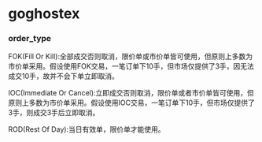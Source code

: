 # goghostex


### order_type

FOK(Fill Or Kill):全部成交否则取消，限价单或市价单皆可使用，但原则上多数为市价单采用。假设使用FOK交易，一笔订单下10手，但市场仅提供了3手，因无法成交10手，故并不会下单立即取消。

IOC(Immediate Or Cancel):立即成交否则取消，限价单或者市价单皆可使用，但原则上多数为市价单采用。假设使用IOC交易，一笔订单下10手，但市场仅提供了3手，则成交3手后立即取消。

ROD(Rest Of Day):当日有效单，限价单才能使用。